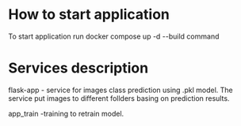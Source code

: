 # How to start application
To start application run docker compose up -d --build command

 
# Services description
 flask-app - service for images class prediction using .pkl model. The service put images to different follders basing on prediction results.
 
 app_train -training to retrain model.

